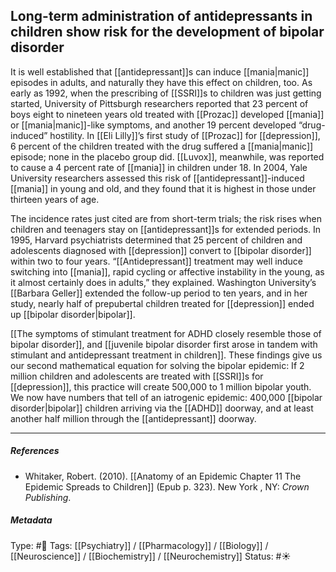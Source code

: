 ## Long-term administration of antidepressants in children show risk for the development of bipolar disorder # 

It is well established that [[antidepressant]]s can induce [[mania|manic]] episodes in adults, and naturally they have this effect on children, too. As early as 1992, when the prescribing of [[SSRI]]s to children was just getting started, University of Pittsburgh researchers reported that 23 percent of boys eight to nineteen years old treated with [[Prozac]] developed [[mania]] or [[mania|manic]]-like symptoms, and another 19 percent developed “drug-induced” hostility. In [[Eli Lilly]]’s first study of [[Prozac]] for [[depression]], 6 percent of the children treated with the drug suffered a [[mania|manic]] episode; none in the placebo group did. [[Luvox]], meanwhile, was reported to cause a 4 percent rate of [[mania]] in children under 18. In 2004, Yale University researchers assessed this risk of [[antidepressant]]-induced [[mania]] in young and old, and they found that it is highest in those under thirteen years of age.

The incidence rates just cited are from short-term trials; the risk rises when children and teenagers stay on [[antidepressant]]s for extended periods. In 1995, Harvard psychiatrists determined that 25 percent of children and adolescents diagnosed with [[depression]] convert to [[bipolar disorder]] within two to four years. “[[Antidepressant]] treatment may well induce switching into [[mania]], rapid cycling or affective instability in the young, as it almost certainly does in adults,” they explained. Washington University’s [[Barbara Geller]] extended the follow-up period to ten years, and in her study, nearly half of prepubertal children treated for [[depression]] ended up [[bipolar disorder|bipolar]]. 

[[The symptoms of stimulant treatment for ADHD closely resemble those of bipolar disorder]], and [[juvenile bipolar disorder first arose in tandem with stimulant and antidepressant treatment in children]]. These findings give us our second mathematical equation for solving the bipolar epidemic: If 2 million children and adolescents are treated with [[SSRI]]s for [[depression]], this practice will create 500,000 to 1 million bipolar youth. We now have numbers that tell of an iatrogenic epidemic: 400,000 [[bipolar disorder|bipolar]] children arriving via the [[ADHD]] doorway, and at least another half million through the [[antidepressant]] doorway.

___

##### References

- Whitaker, Robert. (2010). [[Anatomy of an Epidemic Chapter 11 The Epidemic Spreads to Children]] (Epub p. 323). New York , NY: _Crown Publishing_.

##### Metadata

Type: #🔴 
Tags: [[Psychiatry]] / [[Pharmacology]] / [[Biology]] / [[Neuroscience]] / [[Biochemistry]] / [[Neurochemistry]] 
Status: #☀️ 